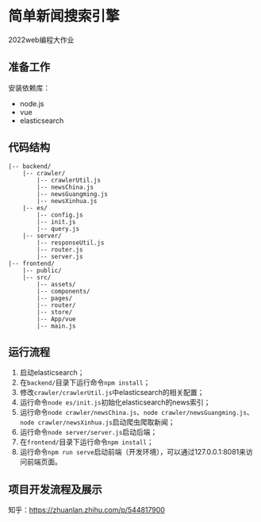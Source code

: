 # 简单新闻搜索引擎
2022web编程大作业

## 准备工作

安装依赖库：

* node.js
* vue
* elasticsearch

## 代码结构

```
|-- backend/
    |-- crawler/
        |-- crawlerUtil.js
        |-- newsChina.js
        |-- newsGuangming.js
        |-- newsXinhua.js
    |-- es/
        |-- config.js
        |-- init.js
        |-- query.js
    |-- server/
        |-- responseUtil.js
        |-- router.js
        |-- server.js
|-- frontend/
    |-- public/
    |-- src/
        |-- assets/
        |-- components/
        |-- pages/
        |-- router/
        |-- store/
        |-- App/vue
        |-- main.js
```

## 运行流程

1. 启动elasticsearch；
2. 在`backend/`目录下运行命令`npm install`；
3. 修改`crawler/crawlerUtil.js`中elasticsearch的相关配置；
4. 运行命令`node es/init.js`初始化elasticsearch的news索引；
5. 运行命令`node crawler/newsChina.js`、`node crawler/newsGuangming.js`、`node crawler/newsXinhua.js`启动爬虫爬取新闻；
6. 运行命令`node server/server.js`启动后端；
7. 在`frontend/`目录下运行命令`npm install`；
8. 运行命令`npm run serve`启动前端（开发环境），可以通过127.0.0.1:8081来访问前端页面。

## 项目开发流程及展示

知乎：https://zhuanlan.zhihu.com/p/544817900
